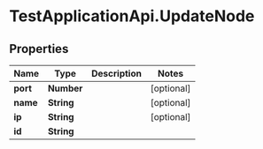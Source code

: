 # TestApplicationApi.UpdateNode

## Properties
Name | Type | Description | Notes
------------ | ------------- | ------------- | -------------
**port** | **Number** |  | [optional] 
**name** | **String** |  | [optional] 
**ip** | **String** |  | [optional] 
**id** | **String** |  | 


